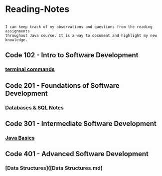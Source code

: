 # Reading-Notes

```

I can keep track of my observations and questions from the reading assignments
throughout Java course. It is a way to document and highlight my new knowledge.

```

## Code 102 - Intro to Software Development

### [terminal commands](terminal.md)

## Code 201 - Foundations of Software Development

### [Databases & SQL Notes](sql-notes.md)

## Code 301 - Intermediate Software Development

### [Java Basics](Java-Basics.md)

## Code 401 - Advanced Software Development

### [Data Structures]([Data Structures.md)
